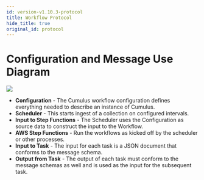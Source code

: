 ```yaml
---
id: version-v1.10.3-protocol
title: Workflow Protocol
hide_title: true
original_id: protocol
---
```


# Configuration and Message Use Diagram

![](assets/cumulus_configuration_and_message_schema_diagram.png)

* **Configuration** - The Cumulus workflow configuration defines everything needed to describe an instance of Cumulus.
* **Scheduler** - This starts ingest of a collection on configured intervals.
* **Input to Step Functions** - The Scheduler uses the Configuration as source data to construct the input to the Workflow.
* **AWS Step Functions** - Run the workflows as kicked off by the scheduler or other processes.
* **Input to Task** - The input for each task is a JSON document that conforms to the message schema.
* **Output from Task** - The output of each task must conform to the message schemas as well and is used as the input for the subsequent task.

